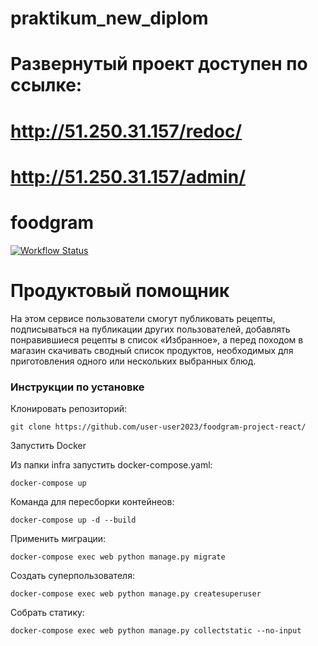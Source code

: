 # praktikum_new_diplom
# Развернутый проект доступен по ссылке:
# http://51.250.31.157/redoc/
# http://51.250.31.157/admin/


# foodgram
[![Workflow Status](https://github.com/user-user2023/foodgram-project-react/actions/workflows/main.yml/badge.svg)](https://github.com/user-user2023/yamdb_final/actions/workflows/main.yml)

# Продуктовый помощник
На этом сервисе пользователи смогут публиковать рецепты, подписываться на публикации других пользователей, добавлять понравившиеся рецепты в список «Избранное», а перед походом в магазин скачивать сводный список продуктов, необходимых для приготовления одного или нескольких выбранных блюд.

### Инструкции по установке

Клонировать репозиторий:

```
git clone https://github.com/user-user2023/foodgram-project-react/
```
Запустить Docker

Из папки infra запустить docker-compose.yaml:
```
docker-compose up
```

Команда для пересборки контейнеов:
```
docker-compose up -d --build
```
Применить миграции:

```
docker-compose exec web python manage.py migrate
```

Создать суперпользователя:
```
docker-compose exec web python manage.py createsuperuser
```

Собрать статику:
```
docker-compose exec web python manage.py collectstatic --no-input 
```